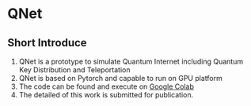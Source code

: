 # QNet
## Short Introduce
1. QNet is a prototype to simulate Quantum Internet including Quantum Key Distribution and Teleportation
2. QNet is based on Pytorch and capable to run on GPU platform
3. The code can be found and execute on [Google Colab](https://colab.research.google.com/drive/1VNHsx8qDENEAsLyS2lroPhrj-9ytMQpJ?usp=sharing)
4. The detailed of this work is submitted for publication.
